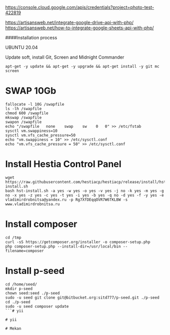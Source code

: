 https://console.cloud.google.com/apis/credentials?project=photo-test-422819


https://artisansweb.net/integrate-google-drive-api-with-php/
https://artisansweb.net/how-to-integrate-google-sheets-api-with-php/


####Installation process

UBUNTU 20.04

Update soft, install Git, Screen and Midnight Commander
```
apt-get -y update && apt-get -y upgrade && apt-get install -y git mc screen
```

# SWAP 10Gb
```
fallocate -l 10G /swapfile
ls -lh /swapfile
chmod 600 /swapfile
mkswap /swapfile
swapon /swapfile
echo "/swapfile   none    swap    sw    0   0" >> /etc/fstab
sysctl vm.swappiness=10
sysctl vm.vfs_cache_pressure=50
echo "vm.swappiness = 10" >> /etc/sysctl.conf
echo "vm.vfs_cache_pressure = 50" >> /etc/sysctl.conf
```

# Install Hestia Control Panel
```
wget https://raw.githubusercontent.com/hestiacp/hestiacp/release/install/hst-install.sh
bash hst-install.sh -a yes -w yes -o yes -v yes -j no -k yes -m yes -g no -x yes -z yes -c yes -t yes -i yes -b yes -q no -d yes -f -y yes -e vladimirdrobnitsa@yandex.ru -p Rg7XfDEqqOVR7W6TKLBW -s www.vladimirdrobnitsa.ru
```

# Install composer
```
cd /tmp
curl -sS https://getcomposer.org/installer -o composer-setup.php
php composer-setup.php --install-dir=/usr/local/bin --filename=composer
```

# Install p-seed
```
cd /home/seed/
mkdir p-seed
chown seed:seed ./p-seed
sudo -u seed git clone git@bitbucket.org:sitd777/p-seed.git ./p-seed
cd ./p-seed
sudo -u seed composer update
```#   y i i  
 #   y i i  
 #   M e k a n  
 